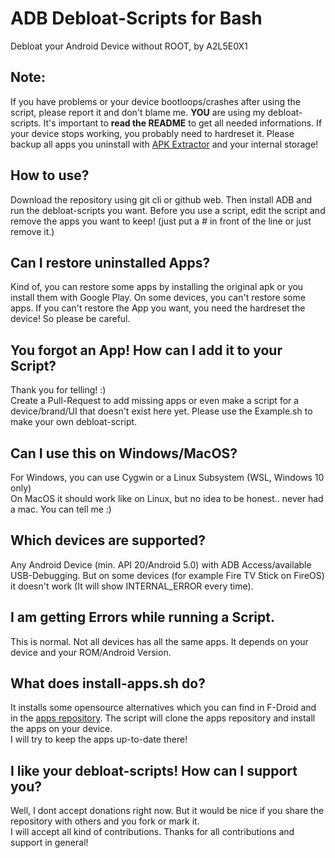 # ADB Debloat-Scripts for Bash
Debloat your Android Device without ROOT, by A2L5E0X1

## Note:
If you have problems or your device bootloops/crashes after using the script, please report it and don't blame me. **YOU** are using my debloat-scripts. It's important to **read the README** to get all needed informations. If your device stops working, you probably need to hardreset it. Please backup all apps you uninstall with [APK Extractor](https://f-droid.org/en/packages/axp.tool.apkextractor/) and your internal storage!

## How to use?
Download the repository using git cli or github web. Then install ADB and run the debloat-scripts you want. Before you use a script, edit the script and remove the apps you want to keep! (just put a # in front of the line or just remove it.)

## Can I restore uninstalled Apps?
Kind of, you can restore some apps by installing the original apk or you install them with Google Play. On some devices, you can't restore some apps. If you can't restore the App you want, you need the hardreset the device! So please be careful.

## You forgot an App! How can I add it to your Script?
Thank you for telling! :)  
Create a Pull-Request to add missing apps or even make a script for a device/brand/UI that doesn't exist here yet. Please use the Example.sh to make your own debloat-script.

## Can I use this on Windows/MacOS?
For Windows, you can use Cygwin or a Linux Subsystem (WSL, Windows 10 only)  
On MacOS it should work like on Linux, but no idea to be honest.. never had a mac. You can tell me :)

## Which devices are supported?
Any Android Device (min. API 20/Android 5.0) with ADB Access/available USB-Debugging. But on some devices (for example Fire TV Stick on FireOS) it doesn't work (It will show INTERNAL_ERROR every time).

## I am getting Errors while running a Script.
This is normal. Not all devices has all the same apps. It depends on your device and your ROM/Android Version.

## What does install-apps.sh do?
It installs some opensource alternatives which you can find in F-Droid and in the [apps repository](https://github.com/A2L5E0X1/apps). The script will clone the apps repository and install the apps on your device.  
I will try to keep the apps up-to-date there!

## I like your debloat-scripts! How can I support you?
Well, I dont accept donations right now. But it would be nice if you share the repository with others and you fork or mark it.  
I will accept all kind of contributions. Thanks for all contributions and support in general!
